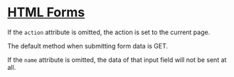 # [HTML Forms](https://www.w3schools.com/html/html_forms.asp)

If the `action` attribute is omitted, the action is set to the current page.

The default method when submitting form data is GET.

If the `name` attribute is omitted, the data of that input field will not be sent at all.